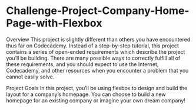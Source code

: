 # Challenge-Project-Company-Home-Page-with-Flexbox

Overview
​This project is slightly different than others you have encountered thus far on Codecademy. Instead of a step-by-step tutorial, this project contains a series of open-ended requirements which describe the project you’ll be building. There are many possible ways to correctly fulfill all of these requirements, and you should expect to use the Internet, Codecademy, and other resources when you encounter a problem that you cannot easily solve.​

Project Goals
In this project, you’ll be using flexbox to design and build the layout for a company’s homepage. You can choose to build a new homepage for an existing company or imagine your own dream company!​